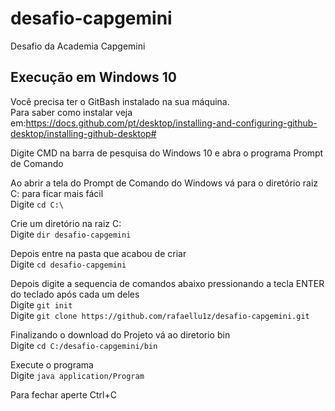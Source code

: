 # desafio-capgemini
Desafio da Academia Capgemini

<h2>Execução em Windows 10</h2>

Você precisa ter o GitBash instalado na sua máquina. <br>
Para saber como instalar veja em:https://docs.github.com/pt/desktop/installing-and-configuring-github-desktop/installing-github-desktop#
<p>
Digite CMD na barra de pesquisa do Windows 10 e abra o programa Prompt de Comando
<p>
Ao abrir a tela do Prompt de Comando do Windows vá para o diretório raiz C: para ficar mais fácil<br>
  Digite <code>cd C:\</code>
<p>
Crie um diretório na raiz C:<br>
  Digite <code>dir desafio-capgemini</code>
<p>
Depois entre na pasta que acabou de criar<br>
Digite <code>cd desafio-capgemini</code>
<p>
Depois digite a sequencia de comandos abaixo pressionando a tecla ENTER do teclado após cada um deles<br>
  Digite <code>git init</code><br>
  Digite <code>git clone https://github.com/rafaellu1z/desafio-capgemini.git</code><br>
<p>
Finalizando o download do Projeto vá ao diretorio bin<br>
  Digite <code>cd C:/desafio-capgemini/bin</code>
<p>
Execute o programa<br>
  Digite <code>java application/Program</code>
<p>
Para fechar aperte Ctrl+C
